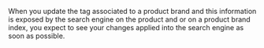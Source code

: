 When you update the tag associated to a product brand and this information is exposed by
the search engine on the product and or on a product brand index, you expect to see your
changes applied into the search engine as soon as possible.
